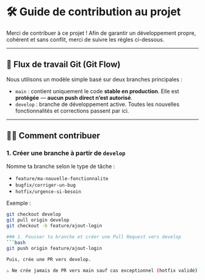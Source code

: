 # 🛠️ Guide de contribution au projet

Merci de contribuer à ce projet ! Afin de garantir un développement propre, cohérent et sans conflit, merci de suivre les règles ci-dessous.

---

## 🔀 Flux de travail Git (Git Flow)

Nous utilisons un modèle simple basé sur deux branches principales :

- `main` : contient uniquement le code **stable en production**. Elle est **protégée** — **aucun push direct n’est autorisé**.
- `develop` : branche de développement active. Toutes les nouvelles fonctionnalités et corrections passent par ici.

---

## 🧑‍💻 Comment contribuer

### 1. Créer une branche à partir de `develop`
Nomme ta branche selon le type de tâche :

- `feature/ma-nouvelle-fonctionnalite`
- `bugfix/corriger-un-bug`
- `hotfix/urgence-si-besoin`

Exemple :
```bash
git checkout develop
git pull origin develop
git checkout -b feature/ajout-login

### 1. Pousser ta branche et créer une Pull Request vers develop
```bash
git push origin feature/ajout-login

Puis, crée une PR vers develop.

⚠️ Ne crée jamais de PR vers main sauf cas exceptionnel (hotfix validé).
